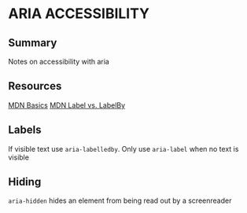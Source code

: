# ARIA ACCESSIBILITY

## Summary

Notes on accessibility with aria

## Resources

[MDN Basics](https://developer.mozilla.org/en-US/docs/Learn/Accessibility/WAI-ARIA_basics)
[MDN Label vs. LabelBy](https://developer.mozilla.org/en-US/docs/Web/Accessibility/ARIA/ARIA_Techniques/Using_the_aria-label_attribute)

## Labels

If visible text use `aria-labelledby`. Only use `aria-label` when no text is visible

## Hiding

`aria-hidden` hides an element from being read out by a screenreader
